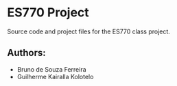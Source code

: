 ES770 Project
=============

Source code and project files for the ES770 class project.

Authors:
--------
- Bruno  de Souza Ferreira
- Guilherme Kairalla Kolotelo
